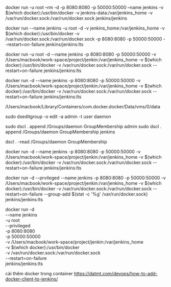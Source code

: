 docker run -u root –rm -d -p 8080:8080 -p 50000:50000 –name jenkins -v $(which docker):/usr/bin/docker -v jenkins-data:/var/jenkins_home -v /var/run/docker.sock:/var/run/docker.sock jenkins/jenkins



docker run --name jenkins -u root -d -v jenkins_home:/var/jenkins_home -v $(which docker):/usr/bin/docker -v /var/run/docker.sock:/var/run/docker.sock -p 8080:8080 -p 50000:50000 --restart=on-failure jenkins/jenkins:lts


docker run -u root -d --name jenkins -p 8080:8080 -p 50000:50000 -v /Users/macbook/work-space/project/jenkin:/var/jenkins_home -v $(which docker):/usr/bin/docker -v /var/run/docker.sock:/var/run/docker.sock --restart=on-failure jenkins/jenkins:lts

docker run -d --name jenkins -p 8080:8080 -p 50000:50000 -v /Users/macbook/work-space/project/jenkin:/var/jenkins_home -v $(which docker):/usr/bin/docker -v /var/run/docker.sock:/var/run/docker.sock --restart=on-failure jenkins/jenkins:lts

/Users/macbook/Library/Containers/com.docker.docker/Data/vms/0/data

sudo dseditgroup -o edit -a admin -t user daemon

sudo dscl . append /Groups/daemon GroupMembership admin
sudo dscl . append /Groups/daemon GroupMembership jenkins

dscl . -read /Groups/daemon GroupMembership


docker run -d --name jenkins -p 8080:8080 -p 50000:50000 -v /Users/macbook/work-space/project/jenkin:/var/jenkins_home -v $(which docker):/usr/bin/docker -v /var/run/docker.sock:/var/run/docker.sock --restart=on-failure jenkins/jenkins:lts



docker run -d --prvileged --name jenkins -p 8080:8080 -p 50000:50000 -v /Users/macbook/work-space/project/jenkin:/var/jenkins_home -v $(which docker):/usr/bin/docker -v /var/run/docker.sock:/var/run/docker.sock --restart=on-failure --group-add $(stat -c '%g' /var/run/docker.sock) jenkins/jenkins:lts


docker run -d \
--name jenkins \
-u root \
--privileged \
-p 8080:8080 \
-p 50000:50000 \
-v /Users/macbook/work-space/project/jenkin:/var/jenkins_home \
-v $(which docker):/usr/bin/docker \
-v /var/run/docker.sock:/var/run/docker.sock \
--restart=on-failure \
jenkins/jenkins:lts

cài thêm docker trong container
https://datmt.com/devops/how-to-add-docker-client-to-jenkins/